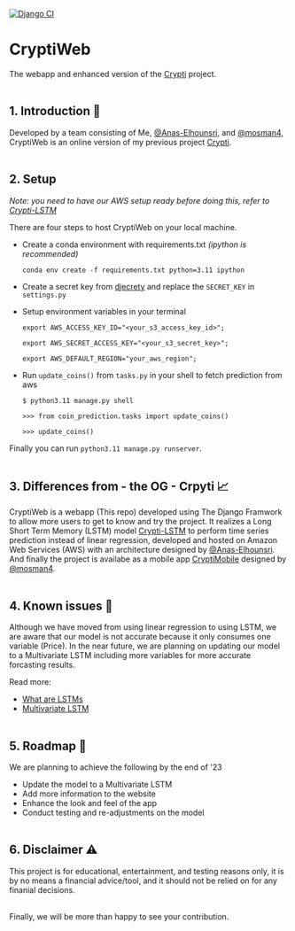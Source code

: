 [![Django CI](https://github.com/1337Farhan/CryptiWeb/actions/workflows/django.yml/badge.svg)](https://github.com/1337Farhan/CryptiWeb/actions/workflows/django.yml)

# CryptiWeb
The webapp and enhanced version of the [Crypti](https://github.com/1337Farhan/Crypti) project.
<br/><br/>

## 1. Introduction 👋
Developed by a team consisting of Me, [@Anas-Elhounsri](https://github.com/Anas-Elhounsri/), and [@mosman4](https://github.com/mosman4/), CryptiWeb is an online version of my previous project [Crypti](https://github.com/1337Farhan/Crypti).
<br/><br/>

## 2. Setup
*Note: you need to have our AWS setup ready before doing this, refer to [Crypti-LSTM](https://github.com/Anas-Elhounsri/Crypti-LSTM)*

There are four steps to host CryptiWeb on your local machine.
- Create a conda environment with requirements.txt *(ipython is recommended)*
  
    `conda env create -f requirements.txt python=3.11 ipython`

- Create a secret key from [djecrety](https://djecrety.ir/) and replace the `SECRET_KEY` in `settings.py`

- Setup environment variables in your terminal
      
    `export AWS_ACCESS_KEY_ID="<your_s3_access_key_id>";`

    `export AWS_SECRET_ACCESS_KEY="<your_s3_secret_key>";`

    `export AWS_DEFAULT_REGION="your_aws_region";`

- Run `update_coins()` from `tasks.py` in your shell to fetch prediction from aws
    
    `$ python3.11 manage.py shell`
    
    `>>> from coin_prediction.tasks import update_coins()`

    `>>> update_coins()`

Finally you can run `python3.11 manage.py runserver`.
<br/><br/>

## 3. Differences from - the OG - Crpyti 📈
CryptiWeb is a webapp (This repo) developed using The Django Framwork to allow more users to get to know and try the project. It realizes a Long Short Term Memory (LSTM) model [Crypti-LSTM](https://github.com/Anas-Elhounsri/Crypti-LSTM) to perform time series prediction instead of linear regression, developed and hosted on Amazon Web Services (AWS) with an architecture designed by [@Anas-Elhounsri](https://github.com/Anas-Elhounsri/). And finally the project is availabe as a mobile app [CryptiMobile](https://github.com/mosman4/cryptimobile) designed by [@mosman4](https://github.com/mosman4/).
<br/><br/>

## 4. Known issues 🐛
Although we have moved from using linear regression to using LSTM, we are aware that our model is not accurate because it only consumes one variable (Price). In the near future, we are planning on updating our model to a Multivariate LSTM including more variables for more accurate forcasting results.

Read more: 
- [What are LSTMs](https://machinelearningmastery.com/gentle-introduction-long-short-term-memory-networks-experts/)
- [Multivariate LSTM](https://www.researchgate.net/figure/The-framework-of-the-multivariate-long-short-term-memory-M-LSTM-model-for-CBM-daily_fig2_347587318)
<br/><br/>

## 5. Roadmap 🚀
We are planning to achieve the following by the end of '23
- Update the model to a Multivariate LSTM
- Add more information to the website
- Enhance the look and feel of the app
- Conduct testing and re-adjustments on the model
<br></br>

## 6. Disclaimer ⚠
This project is for educational, entertainment, and testing reasons only, it is by no means a financial advice/tool, and it should not be relied on for any finanial decisions.
<br/><br/>

Finally, we will be more than happy to see your contribution.
